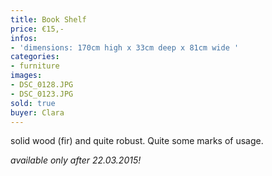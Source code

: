 ```yaml
---
title: Book Shelf
price: €15,-
infos:
- 'dimensions: 170cm high x 33cm deep x 81cm wide '
categories:
- furniture
images:
- DSC_0128.JPG
- DSC_0123.JPG
sold: true
buyer: Clara
---
```


solid wood (fir) and quite robust. Quite some marks of usage.


*available only after 22.03.2015!*
